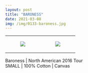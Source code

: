 ```yaml
---
layout: post
title: "BARONESS"
date: 2021-03-08
img: /img/0133-baroness.jpg
---
```




<table style="width:100%;"><tr><td style="vertical-align:top;">
      <figure class="tmblr-full" data-orig-height="2048" data-orig-width="1365" data-orig-src="https://concertshirts.netlify.app/shirts/0133/0133-01.jpg"><img src="https://64.media.tumblr.com/1f99308032750f95c6dea0f79ee07a95/88b6a935386992ce-58/s540x810/f99dd548fc646053191cc75665ea41884481ac11.jpg" data-orig-height="2048" data-orig-width="1365" data-orig-src="https://concertshirts.netlify.app/shirts/0133/0133-01.jpg"/></figure></td>
    <td style="vertical-align:top;">
      <figure class="tmblr-full" data-orig-height="2048" data-orig-width="1365" data-orig-src="https://concertshirts.netlify.app/shirts/0133/0133-02.jpg"><img src="https://64.media.tumblr.com/666f9de502d402573efe29b6e19285fc/88b6a935386992ce-51/s540x810/d9aa31506b9ff39122d66c7ce433694150fb3214.jpg" data-orig-height="2048" data-orig-width="1365" data-orig-src="https://concertshirts.netlify.app/shirts/0133/0133-02.jpg"/></figure></td>
  </tr></table><p>
  Baroness | North American 2016 Tour<br/>SMALL | 100% Cotton | Canvas
</p>
